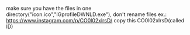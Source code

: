 make sure you have the files in one directory("icon.ico","IGprofileDWNLD.exe"), 
don't rename files ex.:
https://www.instagram.com/p/CO0l02xlrsD/
copy this CO0l02xlrsD(called ID)
